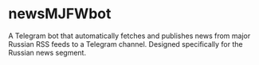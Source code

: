 # newsMJFWbot
A Telegram bot that automatically fetches and publishes news from major Russian RSS feeds to a Telegram channel. Designed specifically for the Russian news segment.
